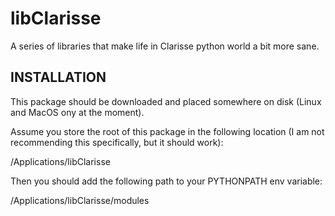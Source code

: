 # libClarisse

A series of libraries that make life in Clarisse python world a bit more sane.

INSTALLATION
-
This package should be downloaded and placed somewhere on disk (Linux and MacOS ony at the moment).

Assume you store the root of this package in the following location (I am not recommending this specifically, but it should work):

/Applications/libClarisse

Then you should add the following path to your PYTHONPATH env variable:

/Applications/libClarisse/modules
